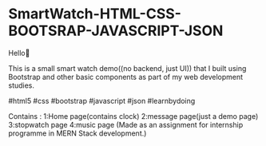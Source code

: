 # SmartWatch-HTML-CSS-BOOTSRAP-JAVASCRIPT-JSON
Hello👋

This is a small smart watch demo((no backend, just UI)) that I built using Bootstrap and other basic components as part of my web development studies.

  #html5 #css #bootstrap #javascript #json  #learnbydoing

Contains :
1:Home page(contains clock)
2:message page(just a demo page)
3:stopwatch page
4:music page
(Made as an assignment for internship programme in MERN Stack development.)

